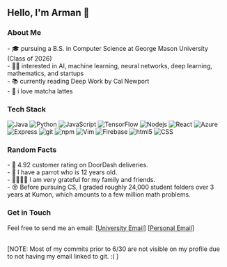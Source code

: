 ## Hello, I'm Arman 👋

<h3>About Me</h3>
- 🎓 pursuing a B.S. in Computer Science at George Mason University (Class of 2026)<br>
- 🧑‍🔬 interested in AI, machine learning, neural networks, deep learning, mathematics, and startups<br>
- 📚 currently reading Deep Work by Cal Newport<br>
- 🍵 i love matcha lattes<br>


<h3>Tech Stack</h3>
<p>
    <img alt="Java" src="https://img.shields.io/badge/Java-000?style=flat-square&logo=java&logoColor=0089c9" />
    <img alt="Python" src="https://img.shields.io/badge/Python-000?style=flat-square&logo=Python" />
    <img alt="JavaScript" src="https://img.shields.io/badge/JavaScript-000?style=flat-square&logo=javascript&logoColor=f8e100" />
    <img alt="TensorFlow" src="https://img.shields.io/badge/TensorFlow-000?style=flat-square&logo=tensorflow" />
    <img alt="Nodejs" src="https://img.shields.io/badge/-Nodejs-000?style=flat-square&logo=Node.js" />
    <img alt="React" src="https://img.shields.io/badge/React-000?style=flat-square&logo=React" />
    <img alt="Azure" src="https://img.shields.io/badge/Azure-%230072C6.svg?logo=microsoftazure&logoColor=white" />
    <img alt="Express" src="https://img.shields.io/badge/Express.js-000?style=flat-square&logo=Express" />
    <img alt="git" src="https://img.shields.io/badge/-Git-000?style=flat-square&logo=git" />
    <img alt="npm" src="https://img.shields.io/badge/-NPM-000?style=flat-square&logo=npm" />
    <img alt="Vim" src="https://img.shields.io/badge/Vim-%2311AB00.svg?logo=vim&logoColor=white" />
    <img alt="Firebase" src="https://img.shields.io/badge/Firebase-000?style=flat-square&logo=firebase" />
    <img alt="html5" src="https://img.shields.io/badge/-HTML5-000?style=flat-square&logo=html5" />
    <img alt="CSS" src="https://img.shields.io/badge/CSS3-000?style=flat-square&logo=css3&logoColor=1297fb" />
</p>

<h3>Random Facts</h3>
- 🚗 4.92 customer rating on DoorDash deliveries.<!--<img alt="DoorDash" src="https://img.shields.io/badge/DoorDash-FF3008?logo=DoorDash&logoColor=white"/>--><br>
- 🦜 I have a parrot who is 12 years old.<br>
- 👨‍👩‍👦‍👦 I am very grateful for my family and friends.<br> 
- 😵 Before pursuing CS, I graded roughly 24,000 student folders over 3 years at Kumon, which amounts to a few million math problems.<br>


<h3>Get in Touch</h3>
<p>
    Feel free to send me an email: [<a href="mailto:amahjoor@gmu.edu" target="_blank">University Email</a>] [<a href="mailto:armansmahjoor@gmail.com" target="_blank">Personal Email</a>]
    <br>
</p>
<br>
[NOTE: Most of my commits prior to 6/30 are not visible on my profile due to not having my email linked to git. :( ]

<!--
**amahjoor/amahjoor** is a ✨ _special_ ✨ repository because its `README.md` (this file) appears on your GitHub profile.

Here are some ideas to get you started:

- 🔭 I’m currently working on ...
- 🌱 I’m currently learning ...
- 👯 I’m looking to collaborate on ...
- 🤔 I’m looking for help with ...
- 💬 Ask me about ...
- 📫 How to reach me: ...
- 😄 Pronouns: ...
- ⚡ Fun fact: ...
-->
